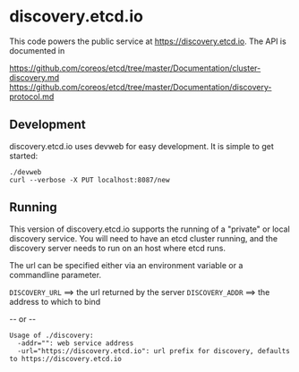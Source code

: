 # discovery.etcd.io

This code powers the public service at https://discovery.etcd.io. The API is documented in

https://github.com/coreos/etcd/tree/master/Documentation/cluster-discovery.md
https://github.com/coreos/etcd/tree/master/Documentation/discovery-protocol.md

## Development

discovery.etcd.io uses devweb for easy development. It is simple to get started:

```
./devweb
curl --verbose -X PUT localhost:8087/new
```


## Running

This version of discovery.etcd.io supports the running of a "private"
or local discovery service.  You will need to have an etcd cluster
running, and the discovery server needs to run on an host where etcd
runs.

The url can be specified either via an environment variable or a
commandline parameter.

`DISCOVERY_URL`     ==> the url returned by the server
`DISCOVERY_ADDR`  ==> the address to which to bind

-- or -- 

    Usage of ./discovery:
      -addr="": web service address
      -url="https://discovery.etcd.io": url prefix for discovery, defaults to https://discovery.etcd.io
